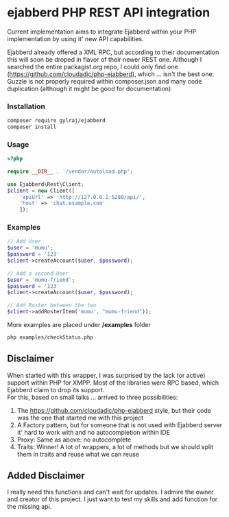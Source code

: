 # ejabberd PHP REST API integration

Current implementation aims to integrate Ejabberd within your PHP implementation by using it' new API capabilities.  

Ejabberd already offered a XML RPC, but according to their documentation this will soon be droped in flavor of their newer REST one. Although I searched the entire packagist.org repo, I could only find one (https://github.com/cloudadic/php-ejabberd), which ... isn't the best one: Guzzle is not properly required within composer.json and many code duplication (although it might be good for documentation)  
  
### Installation
```bash
composer require gylraj/ejabberd  
composer install
```

### Usage
```php
<?php
  
require __DIR__ . '/vendor/autoload.php';
  
use Ejabberd\Rest\Client;  
$client = new Client([
    'apiUrl' => 'http://127.0.0.1:5280/api/',
    'host' => 'chat.example.com'
    ]);
```

### Examples
```php
// Add User
$user = 'mumu';
$password = '123'
$client->createAccount($user, $password);
  
// Add a second User
$user = 'mumu-friend';
$password = '123'
$client->createAccount($user, $password);
  
// Add Roster between the two
$client->addRosterItem('mumu', "mumu-friend"));

```
More examples are placed under **/examples** folder
```bash
php examples/checkStatus.php

```  

## Disclaimer
When started with this wrapper, I was surprised by the lack (or active) support within PHP for XMPP. Most of the libraries were RPC based, which Ejabberd claim to drop its support.  
For this, based on small talks ... arrived to three possibilities:
1. The https://github.com/cloudadic/php-ejabberd style, but their code was the one that started me with this project
2. A Factory pattern, but for someone that is not used with Ejabberd server it' hard to work with and no autocompletion within IDE
3. Proxy: Same as above: no autocomplete
4. Traits: Winner! A lot of wrappers, a lot of methods but we should split them in traits and reuse what we can reuse
## Added Disclaimer
I really need this functions and can't wait for updates. 
I admire the owner and creator of this project. 
I just want to test my skills and add function for the missing api.
